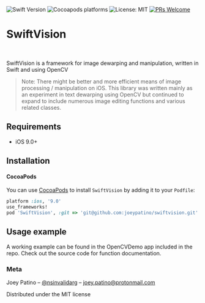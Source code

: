 ![Swift Version](https://img.shields.io/badge/Swift-5.0-blue)
![Cocoapods platforms](https://img.shields.io/badge/platform-iOS-red)
![License: MIT](https://img.shields.io/badge/License-MIT-blue.svg)
[![PRs Welcome](https://img.shields.io/badge/PRs-welcome-brightgreen.svg)](http://makeapullrequest.com)

# SwiftVision
<br />
<p align="left">
    SwiftVision is a framework for image dewarping and manipulation, written in Swift and using OpenCV
</p>

> Note: There might be better and more efficient means of image processing / manipulation on iOS. This library was 
written mainly as an experiment in text dewarping using OpenCV but continued to expand to include numerous image
editing functions and various related classes. 

## Requirements

- iOS 9.0+

## Installation

#### CocoaPods
You can use [CocoaPods](http://cocoapods.org/) to install `SwiftVision` by adding it to your `Podfile`:

```ruby
platform :ios, '9.0'
use_frameworks!
pod 'SwiftVision', :git => 'git@github.com:joeypatino/swiftvision.git'
```

## Usage example

A working example can be found in the OpenCVDemo app included in the repo. Check out the source code for function documentation.

### Meta

Joey Patino – [@nsinvalidarg](https://twitter.com/nsinvalidarg) – joey.patino@protonmail.com

Distributed under the MIT license
